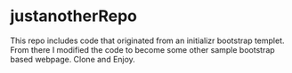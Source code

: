 # justanotherRepo
This repo includes code that originated from an initializr bootstrap templet. From there I modified the code to become some other sample bootstrap based webpage.
Clone and Enjoy. 
